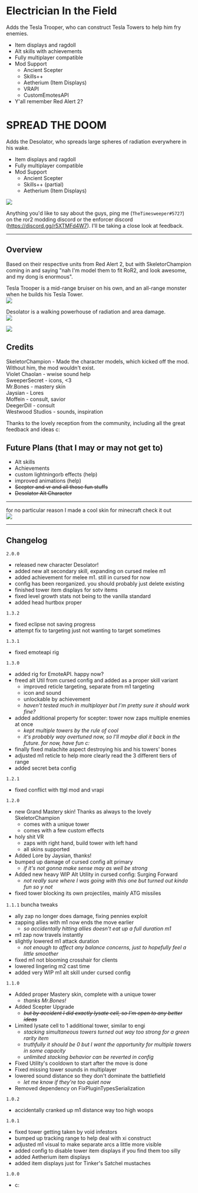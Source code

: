# Electrician In the Field
Adds the Tesla Trooper, who can construct Tesla Towers to help him fry enemies.
- Item displays and ragdoll
- Alt skills with achievements
- Fully multiplayer compatible
- Mod Support
  - Ancient Scepter
  - Skills++
  - Aetherium (Item Displays)
  - VRAPI
  - CustomEmotesAPI
- Y'all remember Red Alert 2?
# SPREAD THE DOOM
Adds the Desolator, who spreads large spheres of radiation everywhere in his wake.  
- Item displays and ragdoll
- Fully multiplayer compatible
- Mod Support
  - Ancient Scepter
  - Skills++ (partial)
  - Aetherium (Item Displays)

[![](https://raw.githubusercontent.com/TheTimeSweeper/the/master/Release/readme/CSS2.png)]()

Anything you'd like to say about the guys, ping me (`TheTimesweeper#5727`) on the ror2 modding discord or the enforcer discord (https://discord.gg/r5XTMFd4W7). I'll be taking a close look at feedback.
___
## Overview
Based on their respective units from Red Alert 2, but with SkeletorChampion coming in and saying "nah I'm model them to fit RoR2, and look awesome, and my dong is enormous".

Tesla Trooper is a mid-range bruiser on his own, and an all-range monster when he builds his Tesla Tower.  
[![](https://raw.githubusercontent.com/TheTimeSweeper/the/master/Release/readme/zaps_combined.png)]()

Desolator is a walking powerhouse of radiation and area damage.  
[![](https://raw.githubusercontent.com/TheTimeSweeper/the/master/Release/readme/rad.png)]()

[![](https://raw.githubusercontent.com/TheTimeSweeper/the/master/Release/readme/Icons.png)]()

## Credits
SkeletorChampion - Made the character models, which kicked off the mod. Without him, the mod wouldn't exist.  
Violet Chaolan - wwise sound help  
SweeperSecret - icons,  <3  
Mr.Bones - mastery skin  
Jaysian - Lores  
Moffein - consult, savior  
DeegerDill - consult  
Westwood Studios - sounds, inspiration  
  
Thanks to the lovely reception from the community, including all the great feedback and ideas c:

## Future Plans (that I may or may not get to)
- Alt skills
- Achievements
- custom lightningorb effects (help)
- improved animations (help)
- ~~Scepter and vr and all those fun stuffs~~
- ~~Desolator Alt Character~~

___
for no particular reason I made a cool skin for minecraft check it out   
[![](https://raw.githubusercontent.com/TheTimeSweeper/the/master/theUnityProject/Assets/_Kniggas/TeslaTrooper/TeslaBundle/textures/MC/MCSkin.png)]()
___
## Changelog
`2.0.0`
 - released new character Desolator!
 - added new alt secondary skill, expanding on cursed melee m1
 - added achievement for melee m1. still in cursed for now
 - config has been reorganized. you should probably just delete existing
 - finished tower item displays for sotv items
 - fixed level growth stats not being to the vanilla standard
 - added head hurtbox proper

`1.3.2`
 - fixed eclipse not saving progress
 - attempt fix to targeting just not wanting to target sometimes

`1.3.1`
 - fixed emoteapi rig

`1.3.0`
 - added rig for EmoteAPI. happy now?
 - freed alt Util from cursed config and added as a proper skill variant
   - improved reticle targeting, separate from m1 targeting
   - icon and sound
   - unlockable by achievement
   - *haven't tested much in multiplayer but I'm pretty sure it should work fine?*
 - added additional property for scepter: tower now zaps multiple enemies at once
   - *kept multiple towers by the rule of cool*
   - *it's probably way overtuned now, so I'll maybe dial it back in the future. for now, have fun c:*
 - finally fixed malachite aspect destroying his and his towers' bones
 - adjusted m1 reticle to help more clearly read the 3 different tiers of range
 - added secret beta config

`1.2.1`
 - fixed conflict with ttgl mod and vrapi

`1.2.0`
 - new Grand Mastery skin! Thanks as always to the lovely SkeletorChampion
   - comes with a unique tower
   - comes with a few custom effects
 - holy shit VR
   - zaps with right hand, build tower with left hand
   - all skins supported
 - Added Lore by Jaysian, thanks!
 - bumped up damage of cursed config alt primary
   - *if it's not gonna make sense may as well be strong*
 - Added new heavy WIP Alt Utility in cursed config: Surging Forward
   - *not really sure where I was going with this one but turned out kinda fun so y not*
 - fixed tower blocking its own projectiles, mainly ATG missiles

`1.1.1` buncha tweaks
- ally zap no longer does damage, fixing pennies exploit
- zapping allies with m1 now ends the move earlier
  - *so accidentally hitting allies doesn't eat up a full duration m1*
- m1 zap now travels instantly
- slightly lowered m1 attack duration
  - *not enough to affect any balance concerns, just to hopefully feel a little smoother*
- fixed m1 not blooming crosshair for clients
- lowered lingering m2 cast time
- added very WIP m1 alt skill under cursed config

`1.1.0`
- Added proper Mastery skin, complete with a unique tower
  - *thanks Mr.Bones!*
- Added Scepter Upgrade
  - ~~*but by accident I did exactly lysate cell, so I'm open to any better ideas*~~
- Limited lysate cell to 1 additional tower, similar to engi
  - *stacking simultaneous towers turned out way too strong for a green rarity item*  
  - *truthfully it should be 0 but I want the opportunity for multiple towers in some capacity*  
  - *unlimited stacking behavior can be reverted in config*
- Fixed Utility's cooldown to start after the move is done
- Fixed missing tower sounds in multiplayer
- lowered sound distance so they don't dominate the battlefield
  - *let me know if they're too quiet now*
- Removed dependency on FixPluginTypesSerialization

`1.0.2`
- accidentally cranked up m1 distance way too high woops

`1.0.1`
- fixed tower getting taken by void infestors
- bumped up tracking range to help deal with xi construct
- adjusted m1 visual to make separate arcs a little more visible
- added config to disable tower item displays if you find them too silly
- added Aetherium item displays
- added item displays just for Tinker's Satchel mustaches 

`1.0.0`
- c:
  